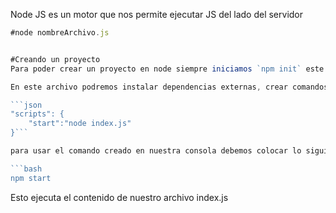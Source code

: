 Node JS
es un motor que nos permite ejecutar JS del lado del servidor


```js
#node nombreArchivo.js


#Creando un proyecto
Para poder crear un proyecto en node siempre iniciamos `npm init` este comando nos va a crear el archivo `package.json` este basicamente contiene toda la configuracion

En este archivo podremos instalar dependencias externas, crear comandos, definir entornos.

```json
"scripts": {
    "start":"node index.js"
}```

para usar el comando creado en nuestra consola debemos colocar lo siguiente

```bash
npm start
```
Esto ejecuta el contenido de nuestro archivo index.js